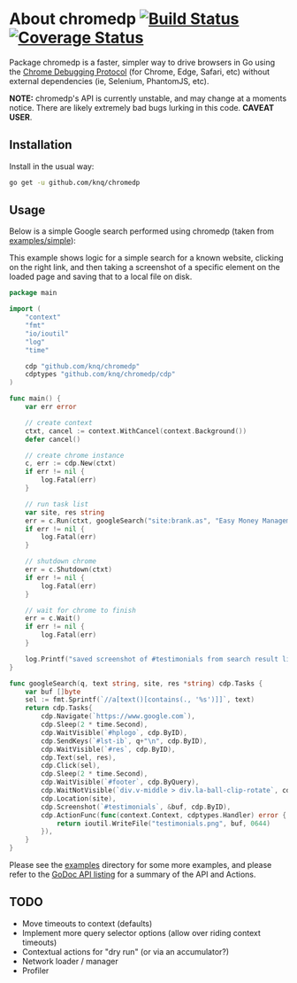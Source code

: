 # About chromedp [![Build Status](https://travis-ci.org/knq/chromedp.svg)](https://travis-ci.org/knq/chromedp) [![Coverage Status](https://coveralls.io/repos/knq/chromedp/badge.svg?branch=master&service=github)](https://coveralls.io/github/knq/chromedp?branch=master) #

Package chromedp is a faster, simpler way to drive browsers in Go using the
[Chrome Debugging Protocol](https://developer.chrome.com/devtools/docs/debugger-protocol)
(for Chrome, Edge, Safari, etc) without external dependencies (ie, Selenium, PhantomJS, etc).

**NOTE:** chromedp's API is currently unstable, and may change at a moments
notice. There are likely extremely bad bugs lurking in this code. **CAVEAT USER**.

## Installation

Install in the usual way:

```sh
go get -u github.com/knq/chromedp
```

## Usage

Below is a simple Google search performed using chromedp (taken from
[examples/simple](examples/simple/main.go)):

This example shows logic for a simple search for a known website, clicking on
the right link, and then taking a screenshot of a specific element on the
loaded page and saving that to a local file on disk.

```go
package main

import (
	"context"
	"fmt"
	"io/ioutil"
	"log"
	"time"

	cdp "github.com/knq/chromedp"
	cdptypes "github.com/knq/chromedp/cdp"
)

func main() {
	var err error

	// create context
	ctxt, cancel := context.WithCancel(context.Background())
	defer cancel()

	// create chrome instance
	c, err := cdp.New(ctxt)
	if err != nil {
		log.Fatal(err)
	}

	// run task list
	var site, res string
	err = c.Run(ctxt, googleSearch("site:brank.as", "Easy Money Management", &site, &res))
	if err != nil {
		log.Fatal(err)
	}

	// shutdown chrome
	err = c.Shutdown(ctxt)
	if err != nil {
		log.Fatal(err)
	}

	// wait for chrome to finish
	err = c.Wait()
	if err != nil {
		log.Fatal(err)
	}

	log.Printf("saved screenshot of #testimonials from search result listing `%s` (%s)", res, site)
}

func googleSearch(q, text string, site, res *string) cdp.Tasks {
	var buf []byte
	sel := fmt.Sprintf(`//a[text()[contains(., '%s')]]`, text)
	return cdp.Tasks{
		cdp.Navigate(`https://www.google.com`),
		cdp.Sleep(2 * time.Second),
		cdp.WaitVisible(`#hplogo`, cdp.ByID),
		cdp.SendKeys(`#lst-ib`, q+"\n", cdp.ByID),
		cdp.WaitVisible(`#res`, cdp.ByID),
		cdp.Text(sel, res),
		cdp.Click(sel),
		cdp.Sleep(2 * time.Second),
		cdp.WaitVisible(`#footer`, cdp.ByQuery),
		cdp.WaitNotVisible(`div.v-middle > div.la-ball-clip-rotate`, cdp.ByQuery),
		cdp.Location(site),
		cdp.Screenshot(`#testimonials`, &buf, cdp.ByID),
		cdp.ActionFunc(func(context.Context, cdptypes.Handler) error {
			return ioutil.WriteFile("testimonials.png", buf, 0644)
		}),
	}
}
```

Please see the [examples](examples/) directory for some more examples, and
please refer to the [GoDoc API listing](https://godoc.org/github.com/knq/chromedp)
for a summary of the API and Actions.

## TODO
* Move timeouts to context (defaults)
* Implement more query selector options (allow over riding context timeouts)
* Contextual actions for "dry run" (or via an accumulator?)
* Network loader / manager
* Profiler
